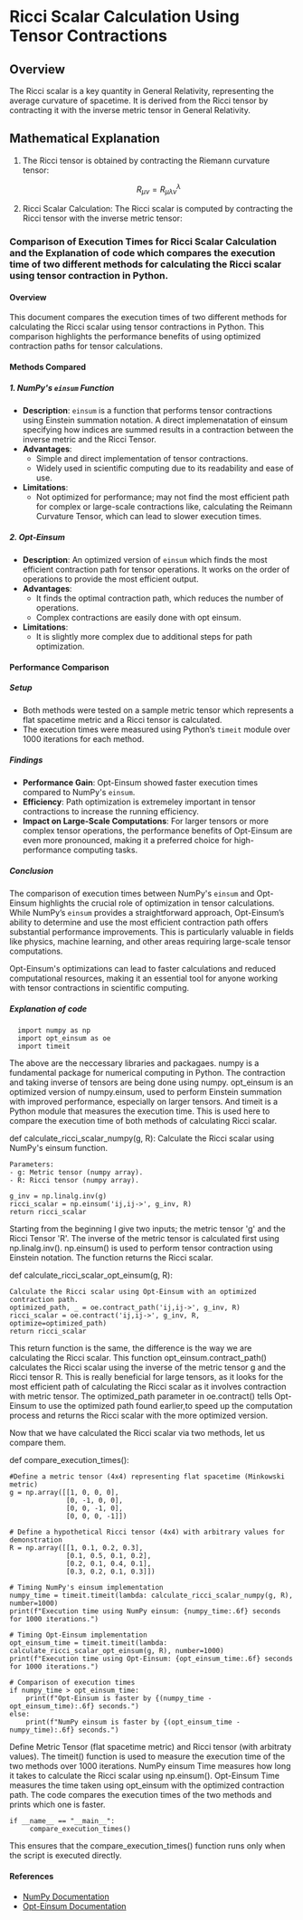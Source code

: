 # Ricci Scalar Calculation Using Tensor Contractions

## Overview

The Ricci scalar is a key quantity in General Relativity, representing the average curvature of spacetime. It is derived from the Ricci tensor by contracting it with the inverse metric tensor in General Relativity.

## Mathematical Explanation

1. The Ricci tensor is obtained by contracting the Riemann curvature tensor:

   $$
   R_{\mu \nu} = R^\lambda_{\mu \lambda \nu}
   $$

3. Ricci Scalar Calculation:
   The Ricci scalar is computed by contracting the Ricci tensor with the inverse metric tensor:

### Comparison of Execution Times for Ricci Scalar Calculation and the Explanation of code which compares the execution time of two different methods for calculating the Ricci scalar using tensor contraction in Python.

#### Overview

This document compares the execution times of two different methods for calculating the Ricci scalar using tensor contractions in Python. This comparison highlights the performance benefits of using optimized contraction paths for tensor calculations.

#### Methods Compared

##### 1. **NumPy's `einsum` Function**

- **Description**: `einsum` is a function that performs tensor contractions using Einstein summation notation. A direct implemenatation of einsum specifying how indices are summed results in a contraction between the inverse metric and the Ricci Tensor.
- **Advantages**:
  - Simple and direct implementation of tensor contractions.
  - Widely used in scientific computing due to its readability and ease of use.
- **Limitations**:
  - Not optimized for performance; may not find the most efficient path for complex or large-scale contractions like, calculating the Reimann Curvature Tensor, which can lead to slower execution times.

##### 2. **Opt-Einsum**

- **Description**: An optimized version of `einsum` which finds the most efficient contraction path for tensor operations. It works on the order of operations to provide the most efficient output.
- **Advantages**:
  - It finds the optimal contraction path, which reduces the number of operations.
  - Complex contractions are easily done with opt einsum.
- **Limitations**:
  - It is slightly more complex due to additional steps for path optimization.

#### Performance Comparison

##### **Setup**

- Both methods were tested on a sample metric tensor which represents a flat spacetime metric and a Ricci tensor is calculated.
- The execution times were measured using Python’s `timeit` module over 1000 iterations for each method.

##### **Findings**

- **Performance Gain**: Opt-Einsum showed faster execution times compared to NumPy's `einsum`.
- **Efficiency**: Path optimization is extremeley important in tensor contractions to increase the running efficiency.
- **Impact on Large-Scale Computations**: For larger tensors or more complex tensor operations, the performance benefits of Opt-Einsum are even more pronounced, making it a preferred choice for high-performance computing tasks.

##### **Conclusion**

The comparison of execution times between NumPy's `einsum` and Opt-Einsum highlights the crucial role of optimization in tensor calculations. While NumPy’s `einsum` provides a straightforward approach, Opt-Einsum’s ability to determine and use the most efficient contraction path offers substantial performance improvements. This is particularly valuable in fields like physics, machine learning, and other areas requiring large-scale tensor computations.

Opt-Einsum's optimizations can lead to faster calculations and reduced computational resources, making it an essential tool for anyone working with tensor contractions in scientific computing.

##### **Explanation of code**

      import numpy as np
      import opt_einsum as oe
      import timeit

The above are the neccessary libraries and packagaes. numpy is a fundamental package for numerical computing in Python. The contraction and taking inverse of tensors are being done using numpy. opt_einsum is an optimized version of numpy.einsum, used to perform Einstein summation with improved performance, especially on larger tensors. And timeit is a Python module that measures the execution time. This is used here to compare the execution time of both methods of calculating Ricci scalar.


def calculate_ricci_scalar_numpy(g, R):
    Calculate the Ricci scalar using NumPy's einsum function.
    
    Parameters:
    - g: Metric tensor (numpy array).
    - R: Ricci tensor (numpy array).

    g_inv = np.linalg.inv(g)
    ricci_scalar = np.einsum('ij,ij->', g_inv, R)
    return ricci_scalar

Starting from the beginning I give two inputs; the metric tensor 'g' and the Ricci Tensor 'R'. The inverse of the metric tensor is calculated first using np.linalg.inv(). 
np.einsum() is used to perform tensor contraction using Einstein notation. The function returns the Ricci scalar. 

def calculate_ricci_scalar_opt_einsum(g, R):

    Calculate the Ricci scalar using Opt-Einsum with an optimized contraction path.
    optimized_path, _ = oe.contract_path('ij,ij->', g_inv, R)
    ricci_scalar = oe.contract('ij,ij->', g_inv, R, optimize=optimized_path)
    return ricci_scalar

This return function is the same, the difference is the way we are calculating the Ricci scalar. This function opt_einsum.contract_path() calculates the Ricci scalar using the inverse of the metric tensor g and the Ricci tensor R. This is really beneficial for large tensors, as it looks for the most efficient path of calculating the Ricci scalar as it involves contraction with metric tensor. The optimized_path parameter in oe.contract() tells Opt-Einsum to use the optimized path found earlier,to speed up the computation process and returns the Ricci scalar with the more optimized version.

Now that we have calculated the Ricci scalar via two methods, let us compare them.

def compare_execution_times():
    
    #Define a metric tensor (4x4) representing flat spacetime (Minkowski metric)
    g = np.array([[1, 0, 0, 0],
                  [0, -1, 0, 0],
                  [0, 0, -1, 0],
                  [0, 0, 0, -1]])

    # Define a hypothetical Ricci tensor (4x4) with arbitrary values for demonstration
    R = np.array([[1, 0.1, 0.2, 0.3],
                  [0.1, 0.5, 0.1, 0.2],
                  [0.2, 0.1, 0.4, 0.1],
                  [0.3, 0.2, 0.1, 0.3]])

    # Timing NumPy's einsum implementation
    numpy_time = timeit.timeit(lambda: calculate_ricci_scalar_numpy(g, R), number=1000)
    print(f"Execution time using NumPy einsum: {numpy_time:.6f} seconds for 1000 iterations.")

    # Timing Opt-Einsum implementation
    opt_einsum_time = timeit.timeit(lambda: calculate_ricci_scalar_opt_einsum(g, R), number=1000)
    print(f"Execution time using Opt-Einsum: {opt_einsum_time:.6f} seconds for 1000 iterations.")

    # Comparison of execution times
    if numpy_time > opt_einsum_time:
        print(f"Opt-Einsum is faster by {(numpy_time - opt_einsum_time):.6f} seconds.")
    else:
        print(f"NumPy einsum is faster by {(opt_einsum_time - numpy_time):.6f} seconds.")

Define Metric Tensor (flat spacetime metric) and Ricci tensor (with arbitraty values). The timeit() function is used to measure the execution time of the two methods over 1000 iterations. NumPy einsum Time measures how long it takes to calculate the Ricci scalar using np.einsum(). Opt-Einsum Time measures the time taken using opt_einsum with the optimized contraction path. The code compares the execution times of the two methods and prints which one is faster.

    if __name__ == "__main__":
         compare_execution_times()

This ensures that the compare_execution_times() function runs only when the script is executed directly.

#### References

- [NumPy Documentation](https://numpy.org/doc/stable/user/absolute_beginners.html)
- [Opt-Einsum Documentation](https://optimized-einsum.readthedocs.io/en/stable/)


